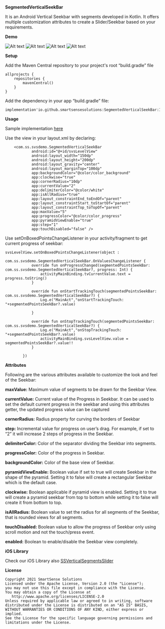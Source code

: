 **SegmentedVerticalSeekBar**


It is an Android Vertical Seekbar with segments developed in Kotlin. It offers multiple customization attributes to create a Slider/Seekbar based on your requirements.

**Demo**

![Alt text](https://github.com/smartSenseSolutions/SegmentedVerticalSeekBarDemo/blob/main/preview/1.gif)
![Alt text](https://github.com/smartSenseSolutions/SegmentedVerticalSeekBarDemo/blob/main/preview/2.gif)
![Alt text](https://github.com/smartSenseSolutions/SegmentedVerticalSeekBarDemo/blob/main/preview/3.gif)
![Alt text](https://github.com/smartSenseSolutions/SegmentedVerticalSeekBarDemo/blob/main/preview/4.gif)

**Setup**

Add the Maven Central repository to your project's root “build.gradle” file
```
allprojects {
    repositories {
        mavenCentral()
    }
}
```

Add the dependency in your app “build.gradle” file:
```
implementation'io.github.smartsensesolutions:SegmentedVerticalSeekBar:1.0.0'

```
**Usage**

Sample implementation [here](https://github.com/smartSenseSolutions/SegmentedVerticalSeekBarDemo/tree/main/app)

Use the view in your layout.xml by declaring:

```
	<com.ss.svsdemo.SegmentedVerticalSeekBar
            android:id="@+id/svsLevelView"
            android:layout_width="150dp"
            android:layout_height="200dp"
            android:layout_gravity="center"
            android:layout_marginTop="100dp"
            app:backgroundColor="@color/color_background"
            app:clockwise="true"
            app:cornerRadius="10dp"
            app:currentValue="2"
            app:delimiterColor="@color/white"
            app:isAllRadius="true"
            app:layout_constraintEnd_toEndOf="parent"
            app:layout_constraintStart_toStartOf="parent"
            app:layout_constraintTop_toTopOf="parent"
            app:maxValue="5"
            app:progressColor="@color/color_progress"
            app:pyramidViewEnable="true"
            app:step="1"
            app:touchDisabled="false" />
```

Use setOnBoxedPointsChangeListener in your activity/fragment to get current progress of seekbar:

```
svsLevelView.setOnBoxedPointsChangeListener(object :
            com.ss.svsdemo.SegmentedVerticalSeekBar.OnValuesChangeListener {
            override fun onProgressChanged(segmentedPointsSeekBar: com.ss.svsdemo.SegmentedVerticalSeekBar?, progress: Int) {
                activityMainBinding.tvCurrentValue.text = progress.toString()
            }
 
            override fun onStartTrackingTouch(segmentedPointsSeekBar: com.ss.svsdemo.SegmentedVerticalSeekBar?) {
                Log.e("MainAct","onStartTrackingTouch: "+segmentedPointsSeekBar?.value)
 
            }
 
            override fun onStopTrackingTouch(segmentedPointsSeekBar: com.ss.svsdemo.SegmentedVerticalSeekBar?) {
                Log.e("MainAct","onStopTrackingTouch: "+segmentedPointsSeekBar?.value)
                activityMainBinding.svsLevelView.value = segmentedPointsSeekBar?.value!!
            }
 
        })
```

**Attributes**

Following are the various attributes available to customize the look and feel of the Seekbar:

**maxValue:** Maximum value of segments to be drawn for the Seekbar View.

**currentValue:** Current value of the Progress in Seekbar. It can be used to set the default current progress in the seekbar and using this attributes getter, the updated progress value can be captured

**cornerRadius:** Radius property for curving the borders of Seekbar

**step:** Incremental value for progress on user’s drag. For example, if set to “2” it will increase 2 steps of progress in the Seekbar.

**delimiterColor:** Color of the separator dividing the Seekbar into segments.

**progressColor:** Color of the progress in Seekbar.

**backgroundColor:** Color of the base view of Seekbar.

**pyramidViewEnable:** Boolean value if set to true will create Seekbar in the shape of the pyramid. Setting it to false will create a rectangular Seekbar which is the default case.

**clockwise:** Boolean applicable if pyramid view is enabled. Setting it to true will create a pyramid seekbar from top to bottom while setting it to false will create it from bottom to top.

**isAllRadius:** Boolean value to set the radius for all segments of the Seekbar, that is rounded views for all segments.

**touchDisabled:** Boolean value to allow the progress of Seekbar only using scroll motion and not the touch/press event.

**enabled:** Boolean to enable/disable the Seekbar view completely.
 
 
 
 

**iOS Library**

Check our iOS Library also [SSVerticalSegmentsSlider](https://github.com/smartSenseSolutions/SSVerticalSegmentsSlider)
 
**License**
```
Copyright 2021 SmartSense Solutions
Licensed under the Apache License, Version 2.0 (the "License");
you may not use this file except in compliance with the License.
You may obtain a copy of the License at
   http://www.apache.org/licenses/LICENSE-2.0
Unless required by applicable law or agreed to in writing, software
distributed under the License is distributed on an "AS IS" BASIS,
WITHOUT WARRANTIES OR CONDITIONS OF ANY KIND, either express or implied.
See the License for the specific language governing permissions and limitations under the License.
```
